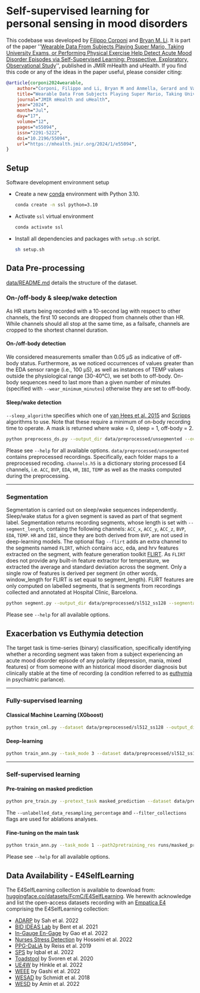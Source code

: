 # Self-supervised learning for personal sensing in mood disorders

This codebase was developed by [Filippo Corponi](https://github.com/FilippoCMC) and [Bryan M. Li](https://github.com/bryanlimy). It is part of the paper ''[Wearable Data From Subjects Playing Super Mario, Taking University Exams, or Performing Physical Exercise Help Detect Acute Mood Disorder Episodes via Self-Supervised Learning: Prospective, Exploratory, Observational Study](https://mhealth.jmir.org/2024/1/e55094)'', published in JMIR mHealth and uHealth. If you find this code or any of the ideas in the paper useful, please consider citing:

```bibtex
@article{corponi2024wearable,
    author="Corponi, Filippo and Li, Bryan M and Anmella, Gerard and Valenzuela-Pascual, Cl{\`a}udia and Mas, Ariadna and Pacchiarotti, Isabella and Valent{\'i}, Marc and Grande, Iria and Benabarre, Antoni and Garriga, Marina and Vieta, Eduard and Young, Allan H and Lawrie, Stephen M and Whalley, Heather C and Hidalgo-Mazzei, Diego and Vergari, Antonio",
    title="Wearable Data From Subjects Playing Super Mario, Taking University Exams, or Performing Physical Exercise Help Detect Acute Mood Disorder Episodes via Self-Supervised Learning: Prospective, Exploratory, Observational Study",
    journal="JMIR mHealth and uHealth",
    year="2024",
    month="Jul",
    day="17",
    volume="12",
    pages="e55094",
    issn="2291-5222",
    doi="10.2196/55094",
    url="https://mhealth.jmir.org/2024/1/e55094",
}
```

## Setup
Software development environment setup

- Create a new [conda](https://conda.io/en/latest/) environment with Python 3.10.
  ```bash
  conda create -n ssl python=3.10
  ```
- Activate `ssl` virtual environment
  ```bash
  conda activate ssl
  ```
- Install all dependencies and packages with `setup.sh` script.
  ```bash
  sh setup.sh
  ```


## Data Pre-processing
[data/README.md](data/README.md) details the structure of the dataset.

### On-/off-body & sleep/wake detection

As HR starts being recorded with a 10-second lag with respect to other channels, the first 10 seconds are dropped from channels other than HR. While channels should all stop at the same time, as a failsafe, channels are cropped to the shortest channel duration. 

#### On-/off-body detection

We considered measurements smaller than 0.05 μS as indicative of off-body status. Furthermore, as we noticed occurrences of values greater than the EDA sensor range (i.e., 100 μS), as well as instances of TEMP values outside the physiological range (30-40°C), we set both to off-body. On-body sequences need to last more than a given number of minutes (specified with `--wear_minimum_minutes`) otherwise they are set to off-body.

#### Sleep/wake detection

`--sleep_algorithm` specifies which one of [van Hees et al. 2015](https://journals.plos.org/plosone/article?id=10.1371/journal.pone.0142533) and [Scripps](https://onlinelibrary.wiley.com/doi/10.1111/j.1365-2869.2010.00835.x) algorithms to use. Note that these require a minimum of on-body recording time to operate. A mask is returned where wake = 0, sleep = 1, off-body = 2. 

```bash
python preprocess_ds.py --output_dir data/preprocessed/unsegmented --overwrite
```

Please see `--help` for all available options. `data/preprocessed/unsegmented` contains preprocessed recordings. Specifically, each folder maps to a preprocessed recoding. `channels.h5` is a dictionary storing processed E4 channels, i.e.  `ACC`,  `BVP`,  `EDA`,  `HR`,  `IBI`,  `TEMP` as well as the masks computed during the preprocessing.

---

### Segmentation
 Segmentation is carried out on sleep/wake sequences independently. Sleep/wake status for a given segment is saved as part of that segment label. Segmentation returns recording segments, whose length is set with `--segment_length`, containg the following channels: `ACC_x`, `ACC_y`, `ACC_z`, `BVP`, `EDA`, `TEMP`. `HR` and `IBI`, since they are both derived from `BVP`, are not used in deep-learning models. The optional flag `--flirt` adds an extra channel to the segments named `FLIRT`, which contains acc, eda, and hrv features extracted on the segment, with feature generation toolkit [FLIRT](https://flirt.readthedocs.io/en/latest/index.html). As `FLIRT` does not provide any built-in feature extractor for temperature, we extracted the average and standard deviation across the segment. Only a single row of features is derived per segment (in other words, window_length for FLIRT is set equal to segment_length). FLIRT features are only computed on labelled segments, that is segments from recordings collected and annotated at Hospital Clìnic, Barcelona.

  ```bash
  python segment.py --output_dir data/preprocessed/sl512_ss128 --segmentation_mode 1 --segment_length 512 --step_size 128 --overwrite
  ```
  Please see `--help` for all available options.

## Exacerbation vs Euthymia detection

The target task is time-series (binary) classification, specifically identifying whether a recording segment was taken from a subject experiencing an acute mood disorder episode of any polarity (depression, mania, mixed features) or from someone with an historical mood disorder diagnosis but clinically stable at the time of recording (a condition referred to as [euthymia](https://www.sciencedirect.com/book/9780124051706/clinical-trial-design-challenges-in-mood-disorders) in psychiatric parlance).

---

### Fully-supervised learning

#### Classical Machine Learning (XGboost)

```bash
python train_cml.py --dataset data/preprocessed/sl512_ss128 --output_dir runs/sl_xgboost_test --clear_output_dir
```

#### Deep-learning

```bash
python train_ann.py --task_mode 3 --dataset data/preprocessed/sl512_ss128 runs/sl_ann_test
```

---

### Self-supervised learning

#### Pre-training on masked prediction

```bash
python pre_train.py --pretext_task masked_prediction --dataset data/preprocessed/sl512_ss128 --output_dir runs/masked_prediction_test
```
The `--unlabelled_data_resampling_percentage` and `--filter_collections` flags are used for ablations analyses.

#### Fine-tuning on the main task

```bash
python train_ann.py --task_mode 1 --path2pretraining_res runs/masked_prediction_test --output_dir runs/masked_prediction_fine_tuning_test
```

Please see `--help` for all available options. 

## Data Availability - E4SelfLearning


The E4SelfLearning collection is available to download from: [huggingface.co/datasets/FcmC/E4SelfLearning](https://huggingface.co/datasets/FcmC/E4SelfLearning/tree/main). We herewith acknowledge and list the open-access datasets recording with an [Empatica E4](https://support.empatica.com/hc/en-us/articles/202581999-E4-wristband-technical-specifications) comprising the E4SelfLearning collection:
- [ADARP](https://arxiv.org/abs/2206.14568) by Sah et al. 2022
- [BID IDEAS Lab](https://www.nature.com/articles/s41746-021-00465-w) by Bent et al. 2021
- [In-Gauge En-Gage](https://www.nature.com/articles/s41597-022-01347-w) by Gao et al. 2022
- [Nurses Stress Detection](https://www.nature.com/articles/s41597-022-01361-y) by Hosseini et al. 2022
- [PPG-DaLiA](https://archive.ics.uci.edu/dataset/495/ppg+dalia) by Reiss et al. 2019
- [SPS](https://www.mdpi.com/1424-8220/22/21/8135) by Iqbal et al. 2022
- [Toadstool](https://dl.acm.org/doi/10.1145/3339825.3394939) by Svoren et al. 2020
- [UE4W](https://zenodo.org/record/6898244) by Hinkle et al. 2022
- [WEEE](https://www.nature.com/articles/s41597-022-01643-5) by Gashi et al. 2022
- [WESAD](https://dl.acm.org/doi/10.1145/3242969.3242985) by Schmidt et al. 2018
- [WESD](https://ieeexplore.ieee.org/abstract/document/9744065) by Amin et al. 2022


